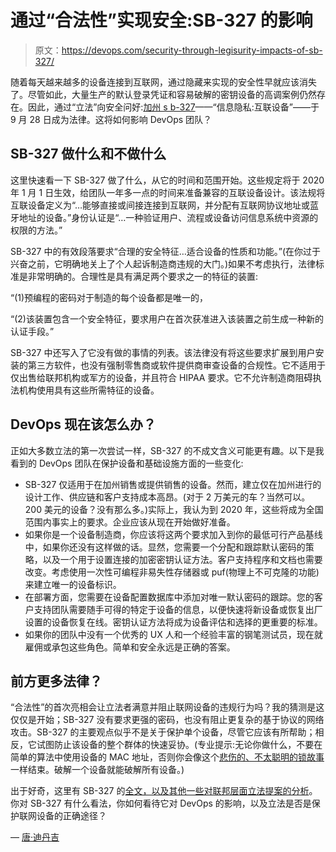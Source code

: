 # 通过“合法性”实现安全:SB-327 的影响

> 原文：<https://devops.com/security-through-legisurity-impacts-of-sb-327/>

随着每天越来越多的设备连接到互联网，通过隐藏来实现的安全性早就应该消失了。尽管如此，大量生产的默认登录凭证和容易破解的密钥设备的高调案例仍然存在。因此，通过“立法”向安全问好:[加州 s b-327](https://leginfo.legislature.ca.gov/faces/billTextClient.xhtml?bill_id=201720180SB327)——“信息隐私:互联设备”——于 9 月 28 日成为法律。这将如何影响 DevOps 团队？

## SB-327 做什么和不做什么

这里快速看一下 SB-327 做了什么，从它的时间和范围开始。这些规定将于 2020 年 1 月 1 日生效，给团队一年多一点的时间来准备兼容的互联设备设计。该法规将互联设备定义为“…能够直接或间接连接到互联网，并分配有互联网协议地址或蓝牙地址的设备。”身份认证是“…一种验证用户、流程或设备访问信息系统中资源的权限的方法。”

SB-327 中的有效段落要求“合理的安全特征…适合设备的性质和功能。”(在你过于兴奋之前，它明确地关上了个人起诉制造商违规的大门。)如果不考虑执行，法律标准是非常明确的。合理性是具有满足两个要求之一的特征的装置:

“(1)预编程的密码对于制造的每个设备都是唯一的，

“(2)该装置包含一个安全特征，要求用户在首次获准进入该装置之前生成一种新的认证手段。”

SB-327 中还写入了它没有做的事情的列表。该法律没有将这些要求扩展到用户安装的第三方软件，也没有强制零售商或软件提供商审查设备的合规性。它不适用于仅出售给联邦机构或军方的设备，并且符合 HIPAA 要求。它不允许制造商阻碍执法机构使用具有这些所需特征的设备。

## DevOps 现在该怎么办？

正如大多数立法的第一次尝试一样，SB-327 的不成文含义可能更有趣。以下是我看到的 DevOps 团队在保护设备和基础设施方面的一些变化:

*   SB-327 仅适用于在加州销售或提供销售的设备。然而，建立仅在加州进行的设计工作、供应链和客户支持成本高昂。(对于 2 万美元的车？当然可以。200 美元的设备？没有那么多。)实际上，我认为到 2020 年，这些将成为全国范围内事实上的要求。企业应该从现在开始做好准备。
*   如果你是一个设备制造商，你应该将这两个要求加入到你的最低可行产品基线中，如果你还没有这样做的话。显然，您需要一个分配和跟踪默认密码的策略，以及一个用于设置连接的加密密钥认证方法。客户支持程序和文档也需要改变。考虑使用一次性可编程非易失性存储器或 puf(物理上不可克隆的功能)来建立唯一的设备标识。
*   在部署方面，您需要在设备配置数据库中添加对唯一默认密码的跟踪。您的客户支持团队需要随手可得的特定于设备的信息，以便快速将新设备或恢复出厂设置的设备恢复在线。密钥认证方法将成为设备评估和选择的更重要的标准。
*   如果你的团队中没有一个优秀的 UX 人和一个经验丰富的钢笔测试员，现在就雇佣或承包这些角色。简单和安全永远是正确的答案。

## 前方更多法律？

“合法性”的首次亮相会让立法者满意并阻止联网设备的违规行为吗？我的猜测是这仅仅是开始；SB-327 没有要求更强的密码，也没有阻止更复杂的基于协议的网络攻击。SB-327 的主要观点似乎不是关于保护单个设备，尽管它应该有所帮助；相反，它试图防止该设备的整个群体的快速妥协。(专业提示:无论你做什么，不要在简单的算法中使用设备的 MAC 地址，否则你会像这个[悲伤的、不太聪明的锁故事](https://www.pentestpartners.com/security-blog/totally-pwning-the-tapplock-smart-lock/)一样结束。破解一个设备就能破解所有设备。)

出于好奇，这里有 SB-327 的[全文，以及其他一些对联邦层面](https://leginfo.legislature.ca.gov/faces/billTextClient.xhtml?bill_id=201720180SB327)[立法提案的分析](https://www.insideprivacy.com/internet-of-things/covington-iot-update-u-s-legislative-roundup-on-iot/)。你对 SB-327 有什么看法，你如何看待它对 DevOps 的影响，以及立法是否是保护联网设备的正确途径？

— [唐·迪丹吉](https://devops.com/author/don-dingee/)